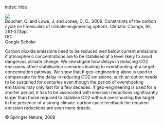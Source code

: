 index: hide

<div class="Citation">
    <div class="Citation-thumb CitationThumb-linked"  data-href="https://doi.org/10.1007/s10584-008-9489-7">
      <img src="https://static.claimspace.cloud/climate-study-static/refs/thumbs/7/Boucher_et_al_2009-thumb.png" />
    </div>

  <div class="Citation-body">
    <div class="Citation-text">Boucher, O. and Lowe, J. and Jones, C. D., 2009: Constraints of the carbon cycle on timescales of climate-engineering options. <span class="Article-journal">Climatic Change, </span><span class="Article-volume">92, </span>261-273pp.</div>
    <div class="Citation-links">
      <div class="CitationLink" data-href="https://doi.org/10.1007/s10584-008-9489-7">
        <div class="CitationLink-icon CitationLink-Doi"></div>
        <div class="CitationLink-text">DOI</div>
      </div>
      <div class="CitationLink" data-href="https://scholar.google.com/scholar?q=10.1007/s10584-008-9489-7">
        <div class="CitationLink-icon CitationLink-Scholar"></div>
        <div class="CitationLink-text">Google Scholar</div>
      </div>
    </div>
  </div>
</div>

Carbon dioxide emissions need to be reduced well below current emissions if atmospheric concentrations are to be stabilised at a level likely to avoid dangerous climate change. We investigate how delays in reducing CO2 emissions affect stabilisation scenarios leading to overshooting of a target concentration pathway. We show that if geo-engineering alone is used to compensate for the delay in reducing CO2 emissions, such an option needs to be sustained for centuries even though the period of overshooting emissions may only last for a few decades. If geo-engineering is used for a shorter period, it has to be associated with emission reductions significantly larger than those required to stabilise CO2 without overshooting the target. In the presence of a strong climate–carbon cycle feedback the required emission reductions are even more drastic.

<div class="Citation-copy">
&copy; Springer Nature, 2009
</div>